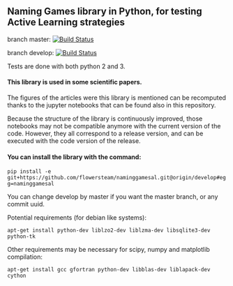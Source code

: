 ## Naming Games library in Python, for testing Active Learning strategies

branch master:
[![Build Status](https://travis-ci.org/flowersteam/naminggamesal.svg?branch=master)](https://travis-ci.org/flowersteam/naminggamesal)

branch develop:
[![Build Status](https://travis-ci.org/flowersteam/naminggamesal.svg?branch=develop)](https://travis-ci.org/flowersteam/naminggamesal)

Tests are done with both python 2 and 3.

#### This library is used in some scientific papers. 

The figures of the articles were this library is mentioned can be recomputed thanks to the jupyter notebooks that can be found also in this repository.

Because the structure of the library is continuously improved, those notebooks may not be compatible anymore with the current version of the code. However, they all correspond to a release version, and can be executed with the code version of the release.


#### You can install the library with the command:

`pip install -e git+https://github.com/flowersteam/naminggamesal.git@origin/develop#egg=naminggamesal`

You can change develop by master if you want the master branch, or any commit uuid.

Potential requirements (for debian like systems):
```
apt-get install python-dev liblzo2-dev liblzma-dev libsqlite3-dev python-tk
```

Other requirements may be necessary for scipy, numpy and matplotlib compilation:
```
apt-get install gcc gfortran python-dev libblas-dev liblapack-dev cython
```


